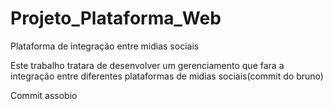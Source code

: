 # Projeto_Plataforma_Web
 Plataforma de integração entre midias sociais

Este trabalho tratara de desenvolver um gerenciamento que fara a integração entre diferentes plataformas de midias sociais(commit do bruno)

Commit assobio
